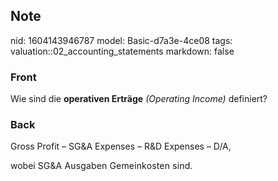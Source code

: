 ## Note
nid: 1604143946787
model: Basic-d7a3e-4ce08
tags: valuation::02_accounting_statements
markdown: false

### Front
<p>Wie sind die <b>operativen Erträge</b> <i>(Operating Income)</i>
definiert?

### Back
<p>Gross Profit – SG&A Expenses – R&D Expenses – D/A,
<p>wobei <span style="letter-spacing: 0.01071em;">SG&A Ausgaben
Gemeinkosten sind.</span>

